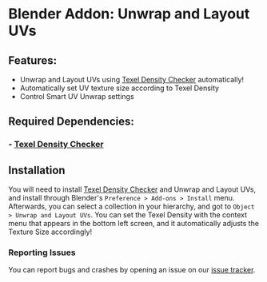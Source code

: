 # Blender Addon: Unwrap and Layout UVs

## Features:
* Unwrap and Layout UVs using [Texel Density Checker](https://github.com/mrven/Blender-Texel-Density-Checker) automatically!
* Automatically set UV texture size according to Texel Density
* Control Smart UV Unwrap settings
## Required Dependencies:

### - [Texel Density Checker](https://github.com/mrven/Blender-Texel-Density-Checker)

## Installation

You will need to install [Texel Density Checker](https://github.com/mrven/Blender-Texel-Density-Checker) and Unwrap and Layout UVs, and install through Blender's `Preference > Add-ons > Install` menu. Afterwards, you can select a collection in your hierarchy, and got to `Object > Unwrap and Layout UVs`. You can set the Texel Density with the context menu that appears in the bottom left screen, and it automatically adjusts the Texture Size accordingly!

### Reporting Issues

You can report bugs and crashes by opening an issue on our [issue tracker](https://github.com/frostwizard4/neutrino/issues).

